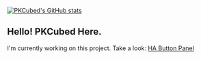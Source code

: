 [![PKCubed's GitHub stats](https://github-readme-stats.vercel.app/api?username=PKCubed)](https://github.com/PKCubed/github-readme-stats)

## Hello! PKCubed Here.
I'm currently working on this project. Take a look:
[HA Button Panel](https://github.com/PKCubed/HAButtonPanel)

<!--
**PKCubed/PKCubed** is a ✨ _special_ ✨ repository because its `README.md` (this file) appears on your GitHub profile.

Here are some ideas to get you started:

- 🔭 I’m currently working on ...
- 🌱 I’m currently learning ...
- 👯 I’m looking to collaborate on ...
- 🤔 I’m looking for help with ...
- 💬 Ask me about ...
- 📫 How to reach me: ...
- 😄 Pronouns: ...
- ⚡ Fun fact: ...
-->
